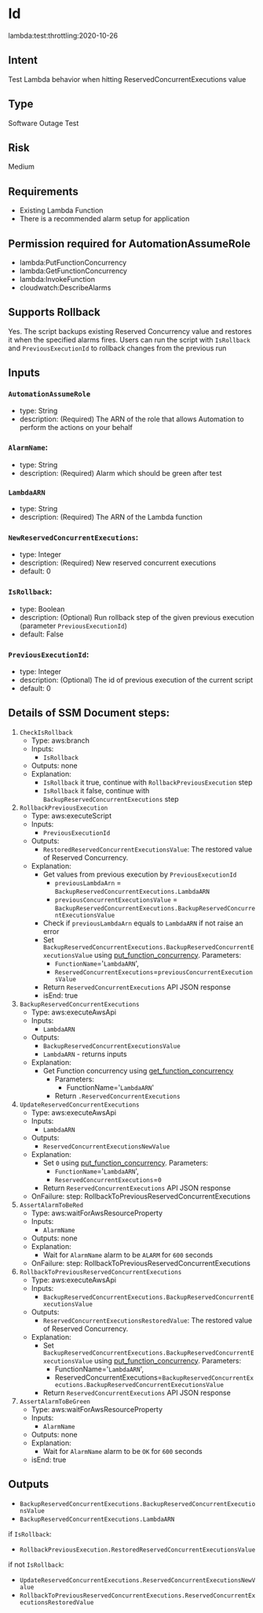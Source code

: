 # Id
lambda:test:throttling:2020-10-26

## Intent
Test Lambda behavior when hitting ReservedConcurrentExecutions value 

## Type
Software Outage Test

## Risk
Medium

## Requirements
* Existing Lambda Function
* There is a recommended alarm setup for application

## Permission required for AutomationAssumeRole
* lambda:PutFunctionConcurrency
* lambda:GetFunctionConcurrency
* lambda:InvokeFunction
* cloudwatch:DescribeAlarms

## Supports Rollback
Yes. The script backups existing Reserved Concurrency value and restores it when the specified alarms fires.
Users can run the script with `IsRollback` and `PreviousExecutionId` to rollback changes from the previous run 

## Inputs
### `AutomationAssumeRole`
  * type: String
  * description: (Required) The ARN of the role that allows Automation to perform the actions on your behalf
### `AlarmName`:
  * type: String
  * description: (Required) Alarm which should be green after test
### `LambdaARN`
  * type: String
  * description: (Required) The ARN of the Lambda function
### `NewReservedConcurrentExecutions`:
  * type: Integer
  * description: (Required) New reserved concurrent executions
  * default: 0
### `IsRollback`:
  * type: Boolean
  * description: (Optional) Run rollback step of the given previous execution (parameter `PreviousExecutionId`)
  * default: False
### `PreviousExecutionId`:
  * type: Integer
  * description: (Optional) The id of previous execution of the current script
  * default: 0

## Details of SSM Document steps:
1. `CheckIsRollback`
    * Type: aws:branch
    * Inputs:
        * `IsRollback`
    * Outputs: none
    * Explanation:
        * `IsRollback` it true, continue with `RollbackPreviousExecution` step
        * `IsRollback` it false, continue with `BackupReservedConcurrentExecutions` step
1. `RollbackPreviousExecution`
    * Type: aws:executeScript
    * Inputs:
        * `PreviousExecutionId`
    * Outputs: 
        * `RestoredReservedConcurrentExecutionsValue`: The restored value of Reserved Concurrency.
    * Explanation:
        * Get values from previous execution by `PreviousExecutionId`
          * `previousLambdaArn` = `BackupReservedConcurrentExecutions.LambdaARN` 
          * `previousConcurrentExecutionsValue` = `BackupReservedConcurrentExecutions.BackupReservedConcurrentExecutionsValue` 
        * Check if `previousLambdaArn` equals to `LambdaARN` if not raise an error
        * Set `BackupReservedConcurrentExecutions.BackupReservedConcurrentExecutionsValue` using  [put_function_concurrency](https://boto3.amazonaws.com/v1/documentation/api/latest/reference/services/lambda.html#Lambda.Client.put_function_concurrency). Parameters:
          * `FunctionName`='`LambdaARN`',
          * `ReservedConcurrentExecutions`=`previousConcurrentExecutionsValue`
        * Return `ReservedConcurrentExecutions` API JSON response
        * isEnd: true
1. `BackupReservedConcurrentExecutions`
    * Type: aws:executeAwsApi
    * Inputs:
        * `LambdaARN`
    * Outputs:
        * `BackupReservedConcurrentExecutionsValue`
        * `LambdaARN` - returns inputs
    * Explanation:
        * Get Function concurrency using [get_function_concurrency](https://boto3.amazonaws.com/v1/documentation/api/latest/reference/services/lambda.html#Lambda.Client.get_function_concurrency)
            * Parameters:
                * FunctionName='`LambdaARN`'
            * Return `.ReservedConcurrentExecutions`
1. `UpdateReservedConcurrentExecutions`
    * Type: aws:executeAwsApi
    * Inputs:
        * `LambdaARN`
    * Outputs: 
        * `ReservedConcurrentExecutionsNewValue`
    * Explanation:
        * Set `0` using  [put_function_concurrency](https://boto3.amazonaws.com/v1/documentation/api/latest/reference/services/lambda.html#Lambda.Client.put_function_concurrency). Parameters:
          * `FunctionName`='`LambdaARN`',
          * `ReservedConcurrentExecutions`=`0`
        * Return `ReservedConcurrentExecutions` API JSON response
    * OnFailure: step: RollbackToPreviousReservedConcurrentExecutions 
1. `AssertAlarmToBeRed`
    * Type: aws:waitForAwsResourceProperty
    * Inputs:
        * `AlarmName`
    * Outputs: none
    * Explanation:
        * Wait for `AlarmName` alarm to be `ALARM` for `600` seconds
    * OnFailure: step: RollbackToPreviousReservedConcurrentExecutions 
1. `RollbackToPreviousReservedConcurrentExecutions`
    * Type: aws:executeAwsApi
    * Inputs:
        * `BackupReservedConcurrentExecutions.BackupReservedConcurrentExecutionsValue`
    * Outputs:
        * `ReservedConcurrentExecutionsRestoredValue`: The restored value of Reserved Concurrency.
    * Explanation:
        * Set `BackupReservedConcurrentExecutions.BackupReservedConcurrentExecutionsValue` using  [put_function_concurrency](https://boto3.amazonaws.com/v1/documentation/api/latest/reference/services/lambda.html#Lambda.Client.put_function_concurrency). Parameters:
          * FunctionName='`LambdaARN`',
          * ReservedConcurrentExecutions=`BackupReservedConcurrentExecutions.BackupReservedConcurrentExecutionsValue`
        * Return `ReservedConcurrentExecutions` API JSON response
1. `AssertAlarmToBeGreen`
    * Type: aws:waitForAwsResourceProperty
    * Inputs:
        * `AlarmName`
    * Outputs: none
    * Explanation:
        * Wait for `AlarmName` alarm to be `OK` for `600` seconds
    * isEnd: true
## Outputs
* `BackupReservedConcurrentExecutions.BackupReservedConcurrentExecutionsValue`
* `BackupReservedConcurrentExecutions.LambdaARN`

if `IsRollback`:
* `RollbackPreviousExecution.RestoredReservedConcurrentExecutionsValue`

if not `IsRollback`:
* `UpdateReservedConcurrentExecutions.ReservedConcurrentExecutionsNewValue`
* `RollbackToPreviousReservedConcurrentExecutions.ReservedConcurrentExecutionsRestoredValue`